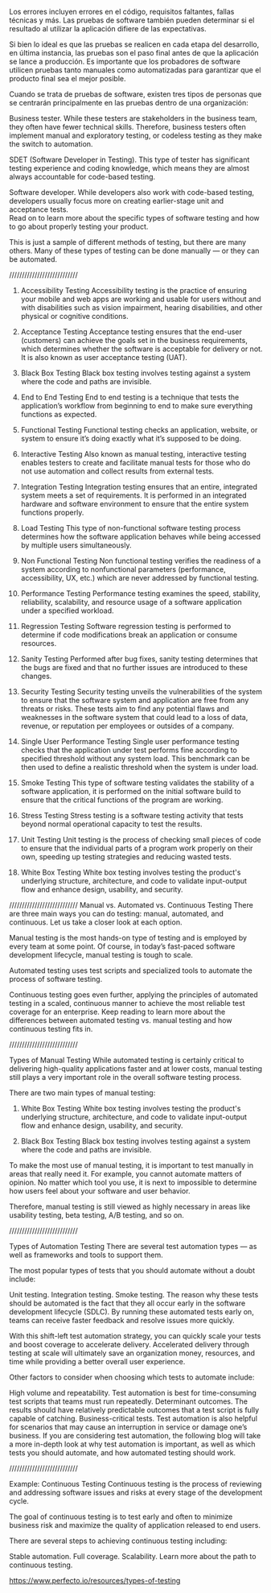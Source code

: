 Los errores incluyen errores en el código, requisitos faltantes, fallas técnicas y más. Las pruebas de software también pueden determinar si el resultado al utilizar la aplicación difiere de las expectativas.

Si bien lo ideal es que las pruebas se realicen en cada etapa del desarrollo, en última instancia, las pruebas son el paso final antes de que la aplicación se lance a producción. Es importante que los probadores de software utilicen pruebas tanto manuales como automatizadas para garantizar que el producto final sea el mejor posible.
							
Cuando se trata de pruebas de software, existen tres tipos de personas que se centrarán principalmente en las pruebas dentro de una organización:

Business tester. While these testers are stakeholders in the business team, they often have fewer technical skills. Therefore, business testers often implement manual and exploratory testing, or codeless testing as they make the switch to automation.

SDET (Software Developer in Testing). This type of tester has significant testing experience and coding knowledge, which means they are almost always accountable for code-based testing. 

Software developer. While developers also work with code-based testing, developers usually focus more on creating earlier-stage unit and acceptance tests.  
Read on to learn more about the specific types of software testing and how to go about properly testing your product.

This is just a sample of different methods of testing, but there are many others. Many of these types of testing can be done manually — or they can be automated.

///////////////////////////

1. Accessibility Testing 
Accessibility testing is the practice of ensuring your mobile and web apps are working and usable for users without and with disabilities such as vision impairment, hearing disabilities, and other physical or cognitive conditions. 

2. Acceptance Testing 
Acceptance testing ensures that the end-user (customers) can achieve the goals set in the business requirements, which determines whether the software is acceptable for delivery or not. It is also known as user acceptance testing (UAT).  

3. Black Box Testing 
Black box testing involves testing against a system where the code and paths are invisible. 

4. End to End Testing 
End to end testing is a technique that tests the application’s workflow from beginning to end to make sure everything functions as expected. 

5. Functional Testing 
Functional testing checks an application, website, or system to ensure it’s doing exactly what it’s supposed to be doing. 

6. Interactive Testing 
Also known as manual testing, interactive testing enables testers to create and facilitate manual tests for those who do not use automation and collect results from external tests.  

7. Integration Testing 
Integration testing ensures that an entire, integrated system meets a set of requirements. It is performed in an integrated hardware and software environment to ensure that the entire system functions properly.  

8. Load Testing 
This type of non-functional software testing process determines how the software application behaves while being accessed by multiple users simultaneously. 

9. Non Functional Testing 
Non functional testing verifies the readiness of a system according to nonfunctional parameters (performance, accessibility, UX, etc.)  which are never addressed by functional testing. 

10. Performance Testing 
Performance testing examines the speed, stability, reliability, scalability, and resource usage of a software application under a specified workload. 

11. Regression Testing 
Software regression testing is performed to determine if code modifications break an application or consume resources. 

12. Sanity Testing 
Performed after bug fixes, sanity testing determines that the bugs are fixed and that no further issues are introduced to these changes.  

13. Security Testing 
Security testing unveils the vulnerabilities of the system to ensure that the software system and application are free from any threats or risks. These tests aim to find any potential flaws and weaknesses in the software system that could lead to a loss of data, revenue, or reputation per employees or outsides of a company. 

14. Single User Performance Testing 
Single user performance testing checks that the application under test performs fine according to specified threshold without any system load. This benchmark can be then used to define a realistic threshold when the system is under load.  

15. Smoke Testing 
This type of software testing validates the stability of a software application, it is performed on the initial software build to ensure that the critical functions of the program are working. 

16. Stress Testing 
Stress testing is a software testing activity that tests beyond normal operational capacity to test the results. 

17. Unit Testing 
Unit testing is the process of checking small pieces of code to ensure that the individual parts of a program work properly on their own, speeding up testing strategies and reducing wasted tests. 

18. White Box Testing 
White box testing involves testing the product's underlying structure, architecture, and code to validate input-output flow and enhance design, usability, and security. 


///////////////////////////
Manual vs. Automated vs. Continuous Testing
There are three main ways you can do testing: manual, automated, and continuous. Let us take a closer look at each option. 

Manual testing is the most hands-on type of testing and is employed by every team at some point. Of course, in today’s fast-paced software development lifecycle, manual testing is tough to scale.

Automated testing uses test scripts and specialized tools to automate the process of software testing.

Continuous testing goes even further, applying the principles of automated testing in a scaled, continuous manner to achieve the most reliable test coverage for an enterprise. Keep reading to learn more about the differences between automated testing vs. manual testing and how continuous testing fits in.

///////////////////////////

Types of Manual Testing
While automated testing is certainly critical to delivering high-quality applications faster and at lower costs, manual testing still plays a very important role in the overall software testing process.

There are two main types of manual testing: 

1. White Box Testing 
White box testing involves testing the product's underlying structure, architecture, and code to validate input-output flow and enhance design, usability, and security. 

2. Black Box Testing 
Black box testing involves testing against a system where the code and paths are invisible. 

To make the most use of manual testing, it is important to test manually in areas that really need it. For example, you cannot automate matters of opinion. No matter which tool you use, it is next to impossible to determine how users feel about your software and user behavior.

Therefore, manual testing is still viewed as highly necessary in areas like usability testing, beta testing, A/B testing, and so on.

///////////////////////////

Types of Automation Testing
There are several test automation types — as well as frameworks and tools to support them.

The most popular types of tests that you should automate without a doubt include:

Unit testing.
Integration testing.
Smoke testing.
The reason why these tests should be automated is the fact that they all occur early in the software development lifecycle (SDLC). By running these automated tests early on, teams can receive faster feedback and resolve issues more quickly. 

With this shift-left test automation strategy, you can quickly scale your tests and boost coverage to accelerate delivery. Accelerated delivery through testing at scale will ultimately save an organization money, resources, and time while providing a better overall user experience. 

Other factors to consider when choosing which tests to automate include:

High volume and repeatability. Test automation is best for time-consuming test scripts that teams must run repeatedly.
Determinant outcomes. The results should have relatively predictable outcomes that a test script is fully capable of catching.
Business-critical tests. Test automation is also helpful for scenarios that may cause an interruption in service or damage one’s business.
If you are considering test automation, the following blog will take a more in-depth look at why test automation is important, as well as which tests you should automate, and how automated testing should work.

///////////////////////////

Example: Continuous Testing
Continuous testing is the process of reviewing and addressing software issues and risks at every stage of the development cycle.

The goal of continuous testing is to test early and often to minimize business risk and maximize the quality of application released to end users.

There are several steps to achieving continuous testing including:

Stable automation.
Full coverage.
Scalability.
Learn more about the path to continuous testing.


https://www.perfecto.io/resources/types-of-testing